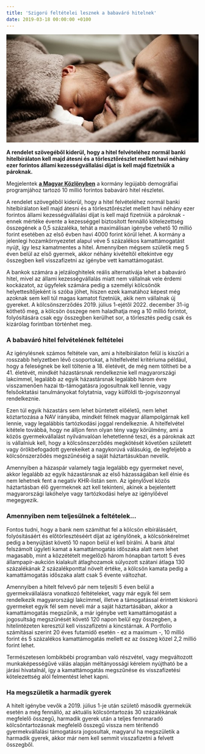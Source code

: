```yaml
---
title: 'Szigorú feltételei lesznek a babaváró hitelnek'
date: 2019-03-18 00:00:00 +0100
---
```


![](/uploads/94748.jpg)

**A rendelet szövegéből kiderül, hogy a hitel felvételéhez normál banki hitelbírálaton kell majd átesni és a törlesztőrészlet mellett havi néhány ezer forintos állami kezességvállalási díjat is kell majd fizetniük a pároknak.**

Megjelentek [**a Magyar Közlönyben**](https://magyarkozlony.hu/dokumentumok/8df1cd00eb92a1a572206a7d837511ec6bc27ed4/megtekintes) a kormány legújabb demográfiai programjához tartozó 10 millió forintos babaváró hitel részletei.

A rendelet szövegéből kiderül, hogy a hitel felvételéhez normál banki hitelbírálaton kell majd átesni és a törlesztőrészlet mellett havi néhány ezer forintos állami kezességvállalási díjat is kell majd fizetniük a pároknak - ennek mértéke évente a kezességgel biztosított fennálló kötelezettség összegének a 0,5 százaléka, tehát a maximálisan igénybe vehető 10 millió forint esetében az első évben havi 4000 forint körül lehet. A kormány a jelenlegi hozamkörnyezetet alapul véve 5 százalékos kamattámogatást nyújt, így lesz kamatmentes a hitel. Amennyiben mégsem születik meg 5 éven belül az első gyermek, akkor néhány kivételtől eltekintve egy összegben kell visszafizetni az igénybe vett kamattámogatást.

A bankok számára a jelzáloghitelek reális alternatívája lehet a babaváró hitel, mivel az állami kezességvállalás miatt nem vállalnak vele érdemi kockázatot, az ügyfelek számára pedig a személyi kölcsönök helyettesítőjeként is szóba jöhet, hiszen ezek kamatához képest még azoknak sem kell túl magas kamatot fizetniük, akik nem vállalnak új gyereket. A kölcsönszerződés 2019. július 1-ejétől 2022. december 31-ig köthető meg, a kölcsön összege nem haladhatja meg a 10 millió forintot, folyósítására csak egy összegben kerülhet sor, a törlesztés pedig csak és kizárólag forintban történhet meg.

### A babaváró hitel felvételének feltételei

Az igénylésnek számos feltétele van, ami a hitelbírálaton felül is kiszűri a rosszabb helyzetben lévő csoportokat, a hitelfelvétel kritériuma például, hogy a feleségnek be kell töltenie a 18. életévét, de még nem töltheti be a 41. életévét, mindkét házastársnak rendelkeznie kell magyarországi lakcímmel, legalább az egyik házastársnak legalább három évre visszamenően hazai tb-támogatásra jogosultnak kell lennie, vagy felsőoktatási tanulmányokat folytatnia, vagy külföldi tb-jogviszonnyal rendelkeznie.

Ezen túl egyik házastárs sem lehet büntetett előéletű, nem lehet köztartozása a NAV irányába, mindkét félnek magyar állampolgárnak kell lennie, vagy legalábbis tartózkodási joggal rendelkeznie. A hitelfelvétel kitétele továbbá, hogy ne álljon fenn olyan tény vagy körülmény, ami a közös gyermekvállalást nyilvánvalóan lehetetlenné teszi, és a pároknak azt is vállalniuk kell, hogy a kölcsönszerződés megkötését követően született vagy örökbefogadott gyerekeiket a nagykorúvá válásukig, de legfeljebb a kölcsönszerződés megszűnéséig a saját háztartásukban nevelik.

Amennyiben a házaspár valamely tagja legalább egy gyermeket nevel, akkor legalább az egyik házastársnak az első házasságában kell élnie és nem lehetnek fent a negatív KHR-listán sem. Az igénylővel közös háztartásban élő gyermeknek azt kell tekinteni, akinek a bejelentett magyarországi lakóhelye vagy tartózkodási helye az igénylőével megegyezik.

### Amennyiben nem teljesülnek a feltételek...

Fontos tudni, hogy a bank nem számíthat fel a kölcsön elbírálásáért, folyósításáért és előtörlesztéséért díjat az igénylőnek, a kölcsönkérelmet pedig a benyújtást követő 10 napon belül el kell bírálni. A bank által felszámolt ügyleti kamat a kamattámogatás időszaka alatt nem lehet magasabb, mint a közzétételt megelőző három hónapban tartott 5 éves állampapír-aukción kialakult átlaghozamok súlyozott szátani átlaga 130 százalékának 2 százalékponttal növelt értéke, a kölcsön kamata pedig a kamattámogatás időszaka alatt csak 5 évente változhat.

Amennyiben a hitelt felvevő pár nem teljesíti 5 éven belül a gyermekvállalásra vonatkozó feltételeket, vagy már egyik fél sem rendelkezik magyarországi lakcímmel, illetve a támogatással érintett kiskorú gyermeket egyik fél sem neveli már a saját háztartásában, akkor a kamattámogatás megszűnik, a már igénybe vett kamattámogatást a jogosultság megszűnését követő 120 napon belül egy összegben, a hitelintézeten keresztül kell visszafizetni a kincstárnak. A Portfolio számításai szerint 20 éves futamidő esetén - ez a maximum -, 10 millió forint és 5 százalékos kamattámogatás mellett ez az összeg közel 2,2 millió forint lehet.

Természetesen lombikbébi programban való részvétel, vagy megváltozott munkaképességűvé válás alapján méltányossági kérelem nyújtható be a járási hivatalnál, így a kamattámogatás megszűnése és visszafizetési kötelezettség alól felmentést lehet kapni.

### Ha megszületik a harmadik gyerek

A hitelt igénybe vevők a 2019. július 1-je után születő második gyermekük esetén a még fennálló, az aktuális kölcsöntartozás 30 százalékának megfelelő összegű, harmadik gyerek után a teljes fennmaradó kölcsöntartozásnak megfelelő összegű vissza nem térítendő gyermekvállalási támogatásra jogosultak, magyarul ha megszületik a harmadik gyerek, akkor már nem kell semmit visszafizetni a felvett összegből.
